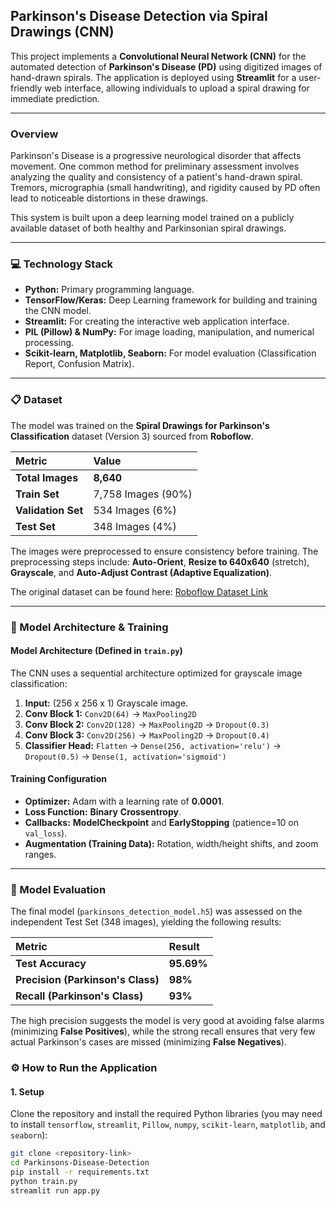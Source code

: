 ## Parkinson's Disease Detection via Spiral Drawings (CNN)

This project implements a **Convolutional Neural Network (CNN)** for the automated detection of **Parkinson's Disease (PD)** using digitized images of hand-drawn spirals. The application is deployed using **Streamlit** for a user-friendly web interface, allowing individuals to upload a spiral drawing for immediate prediction.

---

### Overview

Parkinson's Disease is a progressive neurological disorder that affects movement. One common method for preliminary assessment involves analyzing the quality and consistency of a patient's hand-drawn spiral. Tremors, micrographia (small handwriting), and rigidity caused by PD often lead to noticeable distortions in these drawings.

This system is built upon a deep learning model trained on a publicly available dataset of both healthy and Parkinsonian spiral drawings.

---

### 💻 Technology Stack

* **Python:** Primary programming language.
* **TensorFlow/Keras:** Deep Learning framework for building and training the CNN model.
* **Streamlit:** For creating the interactive web application interface.
* **PIL (Pillow) & NumPy:** For image loading, manipulation, and numerical processing.
* **Scikit-learn, Matplotlib, Seaborn:** For model evaluation (Classification Report, Confusion Matrix).

---

### 📋 Dataset

The model was trained on the **Spiral Drawings for Parkinson's Classification** dataset (Version 3) sourced from **Roboflow**.

| Metric | Value |
| :--- | :--- |
| **Total Images** | **8,640** |
| **Train Set** | 7,758 Images (90%) |
| **Validation Set** | 534 Images (6%) |
| **Test Set** | 348 Images (4%) |

The images were preprocessed to ensure consistency before training. The preprocessing steps include: **Auto-Orient**, **Resize to 640x640** (stretch), **Grayscale**, and **Auto-Adjust Contrast (Adaptive Equalization)**.

The original dataset can be found here: [Roboflow Dataset Link](https://universe.roboflow.com/parkinson-classification/my-first-project-etocp/dataset/3)

---

### 🚀 Model Architecture & Training

#### Model Architecture (Defined in `train.py`)

The CNN uses a sequential architecture optimized for grayscale image classification:

1.  **Input:** (256 x 256 x 1) Grayscale image.
2.  **Conv Block 1:** `Conv2D(64)` $\rightarrow$ `MaxPooling2D`
3.  **Conv Block 2:** `Conv2D(128)` $\rightarrow$ `MaxPooling2D` $\rightarrow$ `Dropout(0.3)`
4.  **Conv Block 3:** `Conv2D(256)` $\rightarrow$ `MaxPooling2D` $\rightarrow$ `Dropout(0.4)`
5.  **Classifier Head:** `Flatten` $\rightarrow$ `Dense(256, activation='relu')` $\rightarrow$ `Dropout(0.5)` $\rightarrow$ `Dense(1, activation='sigmoid')`

#### Training Configuration

* **Optimizer:** Adam with a learning rate of $\mathbf{0.0001}$.
* **Loss Function:** $\mathbf{Binary\ Crossentropy}$.
* **Callbacks:** **ModelCheckpoint** and **EarlyStopping** (patience=10 on `val_loss`).
* **Augmentation (Training Data):** Rotation, width/height shifts, and zoom ranges.

---

### 📝 Model Evaluation

The final model (`parkinsons_detection_model.h5`) was assessed on the independent Test Set (348 images), yielding the following results:

| Metric | Result |
| :--- | :--- |
| **Test Accuracy** | **95.69%** |
| **Precision (Parkinson's Class)** | **98%** |
| **Recall (Parkinson's Class)** | **93%** |

The high precision suggests the model is very good at avoiding false alarms (minimizing **False Positives**), while the strong recall ensures that very few actual Parkinson's cases are missed (minimizing **False Negatives**).


### ⚙️ How to Run the Application

#### 1. Setup

Clone the repository and install the required Python libraries (you may need to install `tensorflow`, `streamlit`, `Pillow`, `numpy`, `scikit-learn`, `matplotlib`, and `seaborn`):

```bash
git clone <repository-link>
cd Parkinsons-Disease-Detection
pip install -r requirements.txt
python train.py
streamlit run app.py

